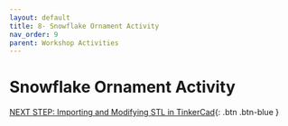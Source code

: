 ```yaml
---
layout: default
title: 8- Snowflake Ornament Activity
nav_order: 9
parent: Workshop Activities
---
```

# Snowflake Ornament Activity

[NEXT STEP: Importing and Modifying STL in TinkerCad](importing-modifying-stl.html){: .btn .btn-blue }
